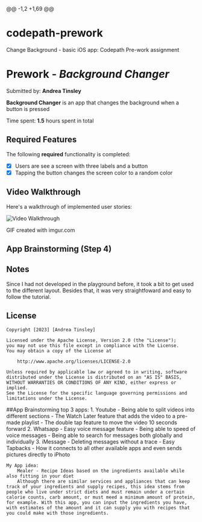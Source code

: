 @@ -1,2 +1,69 @@
# codepath-prework
Change Background -  basic iOS app: Codepath Pre-work assignment 
# Prework - *Background Changer*

Submitted by: **Andrea Tinsley**

**Background Changer** is an app that changes the background when a button is pressed

Time spent: **1.5** hours spent in total

## Required Features

The following **required** functionality is completed:

- [x] Users are see a screen with three labels and a button
- [x] Tapping the button changes the screen color to a random color
 
## Video Walkthrough

Here's a walkthrough of implemented user stories:

<img src='[http://i.imgur.com/link/to/your/gif/file.gif](https://imgur.com/a/8daM34V)' title='Andrea - Video Walkthrough' width='' alt='Video Walkthrough' />

GIF created with imgur.com


## App Brainstorming (Step 4)

## Notes

Since I had not developed in the playground before, it took a bit to get used to the different layout. Besides that, it was very straightfoward and easy to follow the tutorial.

## License

    Copyright [2023] [Andrea Tinsley]

    Licensed under the Apache License, Version 2.0 (the "License");
    you may not use this file except in compliance with the License.
    You may obtain a copy of the License at

        http://www.apache.org/licenses/LICENSE-2.0

    Unless required by applicable law or agreed to in writing, software
    distributed under the License is distributed on an "AS IS" BASIS,
    WITHOUT WARRANTIES OR CONDITIONS OF ANY KIND, either express or implied.
    See the License for the specific language governing permissions and
    limitations under the License.

##App Brainstorming
    top 3 apps:
        1. Youtube 
            - Being able to split videos into different sections 
            - The Watch Later feature that adds the video to a pre-made playlist 
            - The double tap feature to move the video 10 seconds forward 
        2. Whatsapp
            - Easy voice message feature
            - Being able to speed of voice messages 
            - Being able to search for messages both globally and individually
        3. iMessage
            - Deleting messages without a trace 
            - Easy Tapbacks 
            - How it connects to all other available apps and even sends pictures directly to iPhoto
        
    My App idea: 
        Mealer - Recipe Ideas based on the ingredients available while also fitting in your diet
        Although there are similar services and appliances that can keep track of your ingredients and supply recipes, this idea stems from people who live under strict diets and must remain under a certain calorie counts, carb amount, or must meed a minimum amount of protein, for example. With this app, you can input the ingredients you have, with estimates of the amount and it can supply you with recipes that you could make with those ingredients. 
        
